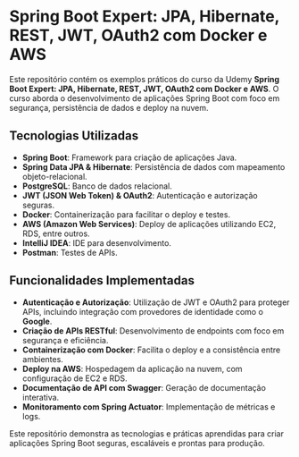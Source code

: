 # Spring Boot Expert: JPA, Hibernate, REST, JWT, OAuth2 com Docker e AWS

Este repositório contém os exemplos práticos do curso da Udemy **Spring Boot Expert: JPA, Hibernate, REST, JWT, OAuth2 com Docker e AWS**. O curso aborda o desenvolvimento de aplicações Spring Boot com foco em segurança, persistência de dados e deploy na nuvem.

## Tecnologias Utilizadas

- **Spring Boot**: Framework para criação de aplicações Java.
- **Spring Data JPA & Hibernate**: Persistência de dados com mapeamento objeto-relacional.
- **PostgreSQL**: Banco de dados relacional.
- **JWT (JSON Web Token) & OAuth2**: Autenticação e autorização seguras.
- **Docker**: Containerização para facilitar o deploy e testes.
- **AWS (Amazon Web Services)**: Deploy de aplicações utilizando EC2, RDS, entre outros.
- **IntelliJ IDEA**: IDE para desenvolvimento.
- **Postman**: Testes de APIs.

## Funcionalidades Implementadas

- **Autenticação e Autorização**: Utilização de JWT e OAuth2 para proteger APIs, incluindo integração com provedores de identidade como o **Google**.
- **Criação de APIs RESTful**: Desenvolvimento de endpoints com foco em segurança e eficiência.
- **Containerização com Docker**: Facilita o deploy e a consistência entre ambientes.
- **Deploy na AWS**: Hospedagem da aplicação na nuvem, com configuração de EC2 e RDS.
- **Documentação de API com Swagger**: Geração de documentação interativa.
- **Monitoramento com Spring Actuator**: Implementação de métricas e logs.

Este repositório demonstra as tecnologias e práticas aprendidas para criar aplicações Spring Boot seguras, escaláveis e prontas para produção.
